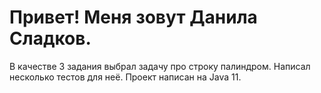 # Привет! Меня зовут Данила Сладков. 

В качестве 3 задания выбрал задачу про строку палиндром. Написал несколько тестов для неё.
Проект написан на Java 11. 
